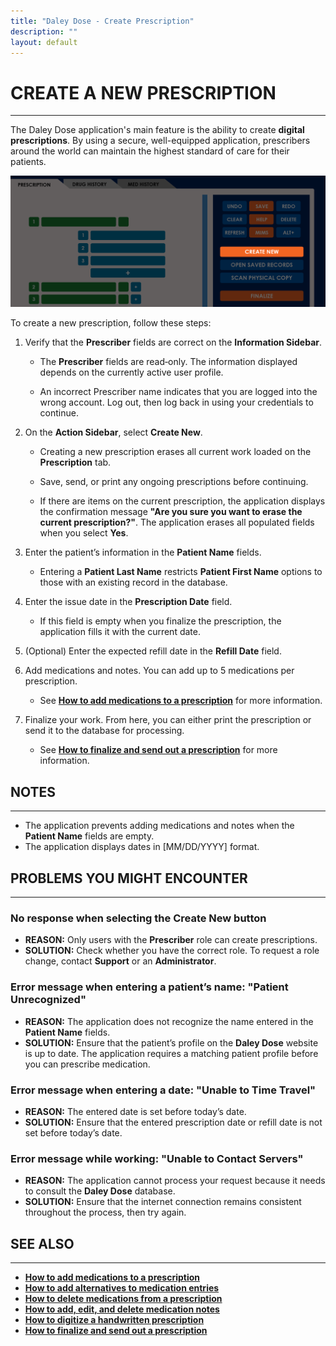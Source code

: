```yaml
---
title: "Daley Dose - Create Prescription"
description: ""
layout: default
---
```


# **CREATE A NEW PRESCRIPTION**
---
The Daley Dose application's main feature is the ability to create **digital prescriptions**. By using a secure, well-equipped application, prescribers around the world can maintain the highest standard of care for their patients.

![Daley Dose user interface create new](/assets/images/daley-dose-home-window-parts-create-new.png)

To create a new prescription, follow these steps:

1. Verify that the **Prescriber** fields are correct on the **Information Sidebar**.  

   - The **Prescriber** fields are read‑only. The information displayed depends on the currently active user profile.

   - An incorrect Prescriber name indicates that you are logged into the wrong account. Log out, then log back in using your credentials to continue.  
   
2. On the **Action Sidebar**, select **Create New**.  

   - Creating a new prescription erases all current work loaded on the **Prescription** tab.

   - Save, send, or print any ongoing prescriptions before continuing.

   - If there are items on the current prescription, the application displays the confirmation message **"Are you sure you want to erase the current prescription?"**. The application erases all populated fields when you select **Yes**.  
   
3. Enter the patient’s information in the **Patient Name** fields.  

   - Entering a **Patient Last Name** restricts **Patient First Name** options to those with an existing record in the database.  
   
4. Enter the issue date in the **Prescription Date** field.  

   - If this field is empty when you finalize the prescription, the application fills it with the current date.  
   
5. (Optional) Enter the expected refill date in the **Refill Date** field.  
   
6. Add medications and notes. You can add up to 5 medications per prescription.  
   - See [**How to add medications to a prescription**](/daleydose/prescription-add-meds) for more information.  
   
7. Finalize your work. From here, you can either print the prescription or send it to the database for processing.  

   - See [**How to finalize and send out a prescription**](/daleydose/prescription-finalize) for more information.  

## **NOTES**
---
-  The application prevents adding medications and notes when the **Patient Name** fields are empty.
-  The application displays dates in [MM/DD/YYYY] format.

## **PROBLEMS YOU MIGHT ENCOUNTER**
---

### No response when selecting the **Create New** button  
- **REASON:** Only users with the **Prescriber** role can create prescriptions.  
- **SOLUTION:** Check whether you have the correct role. To request a role change, contact **Support** or an **Administrator**.

### Error message when entering a patient’s name: **"Patient Unrecognized"**  
- **REASON:** The application does not recognize the name entered in the **Patient Name** fields.  
- **SOLUTION:** Ensure that the patient’s profile on the **Daley Dose** website is up to date. The application requires a matching patient profile before you can prescribe medication.

### Error message when entering a date: **"Unable to Time Travel"**  
- **REASON:** The entered date is set before today’s date.  
- **SOLUTION:** Ensure that the entered prescription date or refill date is not set before today’s date.

### Error message while working: **"Unable to Contact Servers"**  
- **REASON:** The application cannot process your request because it needs to consult the **Daley Dose** database.  
- **SOLUTION:** Ensure that the internet connection remains consistent throughout the process, then try again.

## **SEE ALSO**
---
- [**How to add medications to a prescription**](/daleydose/prescription-add-meds)
- [**How to add alternatives to medication entries**](/daleydose/prescription-add-alts)  
- [**How to delete medications from a prescription**](/daleydose/prescription-delete-meds) 
- [**How to add, edit, and delete medication notes**](/daleydose/prescription-manage)  
- [**How to digitize a handwritten prescription**](/daleydose/prescription-digitize)
- [**How to finalize and send out a prescription**](/daleydose/prescription-finalize)
